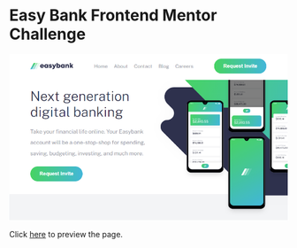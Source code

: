 # Easy Bank Frontend Mentor Challenge

[![EasyBank](https://github.com/Stef-Lev/personal-projects/blob/master/easy-bank-page/images/easy-bank-page.png)](https://www.stefanosleventis.com/easy-bank-page/)

Click [here](https://www.stefanosleventis.com/easy-bank-page/) to preview the page.
